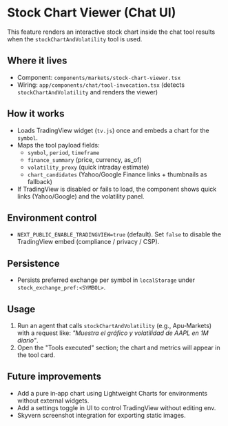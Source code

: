# Stock Chart Viewer (Chat UI)

This feature renders an interactive stock chart inside the chat tool results when the `stockChartAndVolatility` tool is used.

## Where it lives
- Component: `components/markets/stock-chart-viewer.tsx`
- Wiring: `app/components/chat/tool-invocation.tsx` (detects `stockChartAndVolatility` and renders the viewer)

## How it works
- Loads TradingView widget (`tv.js`) once and embeds a chart for the `symbol`.
- Maps the tool payload fields:
  - `symbol`, `period`, `timeframe`
  - `finance_summary` (price, currency, as_of)
  - `volatility_proxy` (quick intraday estimate)
  - `chart_candidates` (Yahoo/Google Finance links + thumbnails as fallback)
- If TradingView is disabled or fails to load, the component shows quick links (Yahoo/Google) and the volatility panel.

## Environment control
- `NEXT_PUBLIC_ENABLE_TRADINGVIEW=true` (default). Set `false` to disable the TradingView embed (compliance / privacy / CSP).

## Persistence
- Persists preferred exchange per symbol in `localStorage` under `stock_exchange_pref:<SYMBOL>`.

## Usage
1. Run an agent that calls `stockChartAndVolatility` (e.g., Apu‑Markets) with a request like: _"Muestra el gráfico y volatilidad de AAPL en 1M diario"_.
2. Open the "Tools executed" section; the chart and metrics will appear in the tool card.

## Future improvements
- Add a pure in‑app chart using Lightweight Charts for environments without external widgets.
- Add a settings toggle in UI to control TradingView without editing env.
- Skyvern screenshot integration for exporting static images.
